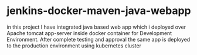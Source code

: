# jenkins-docker-maven-java-webapp

in this project I have integrated java based web app which i deployed over Apache tomcat app-server inside docker container for Development Environment. After complete testing and approval the same app is deployed to the production environment using kubernetes cluster 

